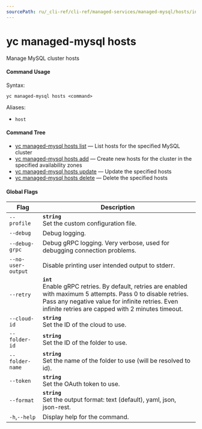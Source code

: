 ```yaml
---
sourcePath: ru/_cli-ref/cli-ref/managed-services/managed-mysql/hosts/index.md
---
```

# yc managed-mysql hosts

Manage MySQL cluster hosts

#### Command Usage

Syntax: 

`yc managed-mysql hosts <command>`

Aliases: 

- `host`

#### Command Tree

- [yc managed-mysql hosts list](list.md) — List hosts for the specified MySQL cluster
- [yc managed-mysql hosts add](add.md) — Create new hosts for the cluster in the specified availability zones
- [yc managed-mysql hosts update](update.md) — Update the specified hosts
- [yc managed-mysql hosts delete](delete.md) — Delete the specified hosts

#### Global Flags

| Flag | Description |
|----|----|
|`--profile`|<b>`string`</b><br/>Set the custom configuration file.|
|`--debug`|Debug logging.|
|`--debug-grpc`|Debug gRPC logging. Very verbose, used for debugging connection problems.|
|`--no-user-output`|Disable printing user intended output to stderr.|
|`--retry`|<b>`int`</b><br/>Enable gRPC retries. By default, retries are enabled with maximum 5 attempts. Pass 0 to disable retries. Pass any negative value for infinite retries. Even infinite retries are capped with 2 minutes timeout.|
|`--cloud-id`|<b>`string`</b><br/>Set the ID of the cloud to use.|
|`--folder-id`|<b>`string`</b><br/>Set the ID of the folder to use.|
|`--folder-name`|<b>`string`</b><br/>Set the name of the folder to use (will be resolved to id).|
|`--token`|<b>`string`</b><br/>Set the OAuth token to use.|
|`--format`|<b>`string`</b><br/>Set the output format: text (default), yaml, json, json-rest.|
|`-h`,`--help`|Display help for the command.|
